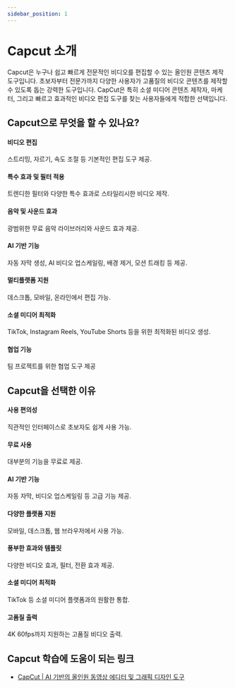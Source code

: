 ```yaml
---
sidebar_position: 1
---
```


# Capcut 소개

Capcut은 누구나 쉽고 빠르게 전문적인 비디오를 편집할 수 있는 올인원 콘텐츠 제작 도구입니다. 초보자부터 전문가까지 다양한 사용자가 고품질의 비디오 콘텐츠를 제작할 수 있도록 돕는 강력한 도구입니다. CapCut은 특히 소셜 미디어 콘텐츠 제작자, 마케터, 그리고 빠르고 효과적인 비디오 편집 도구를 찾는 사용자들에게 적합한 선택입니다.

## **Capcut으로 무엇을 할 수 있나요?**

#### **비디오 편집**

스트리밍, 자르기, 속도 조절 등 기본적인 편집 도구 제공.

#### **특수 효과 및 필터 적용**

트렌디한 필터와 다양한 특수 효과로 스타일리시한 비디오 제작.

#### **음악 및 사운드 효과**

광범위한 무료 음악 라이브러리와 사운드 효과 제공.

#### **AI 기반 기능**

자동 자막 생성, AI 비디오 업스케일링, 배경 제거, 모션 트래킹 등 제공.

#### **멀티플랫폼 지원**

데스크톱, 모바일, 온라인에서 편집 가능.

#### **소셜 미디어 최적화**

TikTok, Instagram Reels, YouTube Shorts 등을 위한 최적화된 비디오 생성.

#### **협업 기능**

팀 프로젝트를 위한 협업 도구 제공

## **Capcut을 선택한 이유**

#### **사용 편의성**

직관적인 인터페이스로 초보자도 쉽게 사용 가능.

#### **무료 사용**

대부분의 기능을 무료로 제공.

#### **AI 기반 기능**

자동 자막, 비디오 업스케일링 등 고급 기능 제공.

#### **다양한 플랫폼 지원**

모바일, 데스크톱, 웹 브라우저에서 사용 가능.

#### **풍부한 효과와 템플릿**

다양한 비디오 효과, 필터, 전환 효과 제공.

#### **소셜 미디어 최적화**

TikTok 등 소셜 미디어 플랫폼과의 원활한 통합.

#### **고품질 출력**

4K 60fps까지 지원하는 고품질 비디오 출력.

## **Capcut 학습에 도움이 되는 링크**

- [CapCut | AI 기반의 올인원 동영상 에디터 및 그래픽 디자인 도구](https://www.capcut.com/ko-kr/tools/desktop-video-editor)
